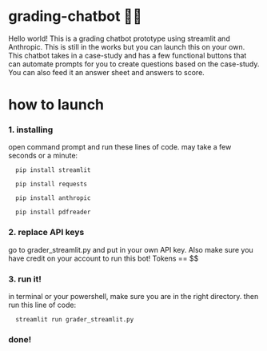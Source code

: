 # grading-chatbot 📖🤖
Hello world! This is a grading chatbot prototype using streamlit and Anthropic. This is still in the works but you can launch this on your own. This chatbot takes in a case-study and has a few functional buttons that can automate prompts for you to create questions based on the case-study. You can also feed it an answer sheet and answers to score. 



# how to launch
### 1. installing

open command prompt and run these lines of code. may take a few seconds or a minute:

```
  pip install streamlit
```
```
  pip install requests
```
```
  pip install anthropic
```
```
  pip install pdfreader
```

### 2. replace API keys

go to grader_streamlit.py and put in your own API key. Also make sure you have credit on your account to run this bot! Tokens == $$

### 3. run it!

in terminal or your powershell, make sure you are in the right directory. then run this line of code:

```
  streamlit run grader_streamlit.py
```

### done!
